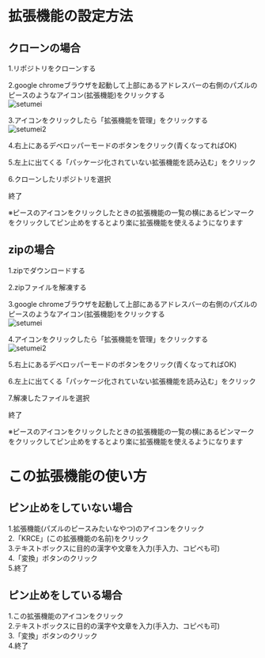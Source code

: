 # 拡張機能の設定方法

## クローンの場合  
1.リポジトリをクローンする  
  
2.google chromeブラウザを起動して上部にあるアドレスバーの右側のパズルのピースのようなアイコン(拡張機能)をクリックする  
![setumei](https://user-images.githubusercontent.com/66397526/211442493-1589cf48-7b09-44ca-9320-9c7559919569.png)  
  
3.アイコンをクリックしたら「拡張機能を管理」をクリックする  
![setumei2](https://user-images.githubusercontent.com/66397526/211442777-5f9f2092-0702-4a0b-b5da-a62725de97a0.png)  
  
4.右上にあるデベロッパーモードのボタンをクリック(青くなってればOK)  
  
5.左上に出てくる「パッケージ化されていない拡張機能を読み込む」をクリック  
  
6.クローンしたリポジトリを選択  
  
終了  
  
※ピースのアイコンをクリックしたときの拡張機能の一覧の横にあるピンマークをクリックしてピン止めをするとより楽に拡張機能を使えるようになります  
  
## zipの場合  
1.zipでダウンロードする  
  
2.zipファイルを解凍する  
  
3.google chromeブラウザを起動して上部にあるアドレスバーの右側のパズルのピースのようなアイコン(拡張機能)をクリックする  
![setumei](https://user-images.githubusercontent.com/66397526/211442493-1589cf48-7b09-44ca-9320-9c7559919569.png)  
  
4.アイコンをクリックしたら「拡張機能を管理」をクリックする  
![setumei2](https://user-images.githubusercontent.com/66397526/211442777-5f9f2092-0702-4a0b-b5da-a62725de97a0.png)  
  
5.右上にあるデベロッパーモードのボタンをクリック(青くなってればOK) 
  
6.左上に出てくる「パッケージ化されていない拡張機能を読み込む」をクリック  
  
7.解凍したファイルを選択 
  
終了  
  
※ピースのアイコンをクリックしたときの拡張機能の一覧の横にあるピンマークをクリックしてピン止めをするとより楽に拡張機能を使えるようになります  
  
# この拡張機能の使い方
  
## ピン止めをしていない場合
1.拡張機能(パズルのピースみたいなやつ)のアイコンをクリック  
2.「KRCE」(この拡張機能の名前)をクリック  
3.テキストボックスに目的の漢字や文章を入力(手入力、コピペも可)  
4.「変換」ボタンのクリック  
5.終了　

## ピン止めをしている場合
1.この拡張機能のアイコンをクリック  
2.テキストボックスに目的の漢字や文章を入力(手入力、コピペも可)  
3.「変換」ボタンのクリック  
4.終了　
  
